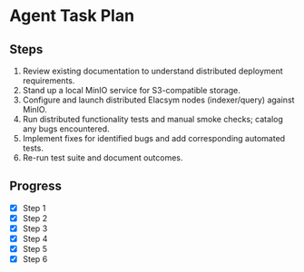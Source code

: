 # Agent Task Plan

## Steps
1. Review existing documentation to understand distributed deployment requirements.
2. Stand up a local MinIO service for S3-compatible storage.
3. Configure and launch distributed Elacsym nodes (indexer/query) against MinIO.
4. Run distributed functionality tests and manual smoke checks; catalog any bugs encountered.
5. Implement fixes for identified bugs and add corresponding automated tests.
6. Re-run test suite and document outcomes.

## Progress
- [x] Step 1
- [x] Step 2
- [x] Step 3
- [x] Step 4
- [x] Step 5
- [x] Step 6
